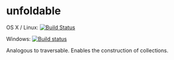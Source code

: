 # unfoldable

OS X / Linux: [![Build Status](https://travis-ci.org/literate-unitb/unfoldable.svg?branch=master)](https://travis-ci.org/literate-unitb/unfoldable)

Windows: [![Build status](https://ci.appveyor.com/api/projects/status/q41d06ebr3oo4drr?svg=true)](https://ci.appveyor.com/project/cipher1024/unfoldable)

Analogous to traversable. Enables the construction of collections.
